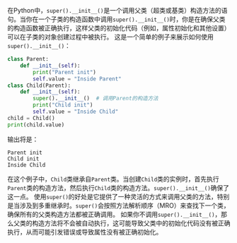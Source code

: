 在Python中，`super().__init__()`是一个调用父类（超类或基类）构造方法的语句。当你在一个子类的构造函数中调用`super().__init__()`时，你是在确保父类的构造函数被正确执行，这样父类的初始化代码（例如，属性初始化和其他设置）可以在子类的对象创建过程中被执行。
这是一个简单的例子来展示如何使用`super().__init__()`：
```python
class Parent:
    def __init__(self):
        print("Parent init")
        self.value = "Inside Parent"
class Child(Parent):
    def __init__(self):
        super().__init__()  # 调用Parent的构造方法
        print("Child init")
        self.value = "Inside Child"
child = Child()
print(child.value)
```
输出将是：
```
Parent init
Child init
Inside Child
```
在这个例子中，`Child`类继承自`Parent`类。当创建`Child`类的实例时，首先执行`Parent`类的构造方法，然后执行`Child`类的构造方法。`super().__init__()`确保了这一点。
使用`super()`的好处是它提供了一种灵活的方式来调用父类的方法，特别是当涉及到多重继承时。`super()`会按照方法解析顺序（MRO）来查找下一个类，确保所有的父类构造方法都被正确调用。
如果你不调用`super().__init__()`，那么父类的构造方法将不会被自动执行，这可能导致父类中的初始化代码没有被正确执行，从而可能引发错误或导致属性没有被正确初始化。
